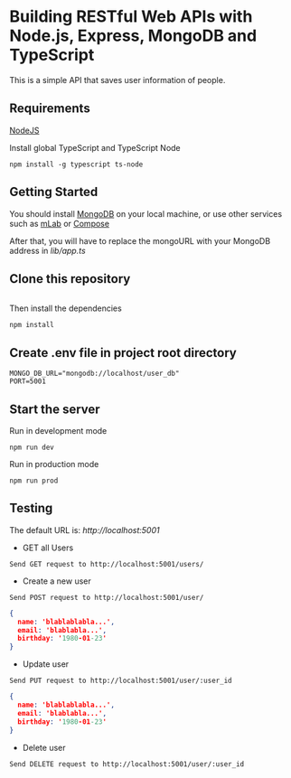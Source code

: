# Building RESTful Web APIs with Node.js, Express, MongoDB and TypeScript

This is a simple API that saves user information of people. 

## Requirements

[NodeJS](https://nodejs.org/en/)

Install global TypeScript and TypeScript Node

```
npm install -g typescript ts-node
```

## Getting Started

You should install [MongoDB](https://docs.mongodb.com/manual/administration/install-community/) on your local machine, or use other services such as [mLab](https://mlab.com/) or [Compose](https://www.compose.com/compare/mongodb)

After that, you will have to replace the mongoURL with your MongoDB address in *lib/app.ts*

## Clone this repository

```

```

Then install the dependencies

```
npm install
```

## Create .env file in project root directory

```
MONGO_DB_URL="mongodb://localhost/user_db"
PORT=5001
```



## Start the server

Run in development mode

```
npm run dev
```

Run in production mode 

```
npm run prod
```

## Testing 

The default URL is: *http://localhost:5001*

+ GET all Users

```
Send GET request to http://localhost:5001/users/
```

+ Create a new user

```
Send POST request to http://localhost:5001/user/
```
```json
{
  name: 'blablablabla...',
  email: 'blablabla...',
  birthday: '1980-01-23'
}
```

+ Update user

```
Send PUT request to http://localhost:5001/user/:user_id
```
```json
{
  name: 'blablablabla...',
  email: 'blablabla...',
  birthday: '1980-01-23'
}
```

+ Delete user

```
Send DELETE request to http://localhost:5001/user/:user_id
```

